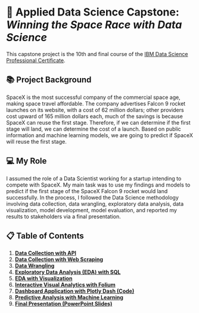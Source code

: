# 🚀 Applied Data Science Capstone: _Winning the Space Race with Data Science_
This capstone project is the 10th and final course of the [IBM Data Science Professional Certificate](https://www.coursera.org/professional-certificates/ibm-data-science?utm_medium=sem&utm_source=gg&utm_campaign=B2C_NAMER_ibm-data-science_ibm_FTCOF_professional-certificates_country-US-country-CA&campaignid=1876641588&adgroupid=70740725700&device=c&keyword=ibm%20data%20science%20professional%20certificate&matchtype=b&network=g&devicemodel=&adposition=&creativeid=634520636552&hide_mobile_promo&gclid=EAIaIQobChMI35nx4OXugQMVSFFyCh0xjw3IEAAYASAAEgLSs_D_BwE).

## 📚 Project Background

SpaceX is the most successful company of the commercial space age, making space travel affordable. The company advertises Falcon 9 rocket launches on its website, with a cost of 62 million dollars; other providers cost upward of 165 million dollars each, much of the savings is because SpaceX can reuse the first stage. Therefore, if we can determine if the first stage will land, we can determine the cost of a launch. Based on public information and machine learning models, we are going to predict if SpaceX will reuse the first stage.

## 💻 My Role
I assumed the role of a Data Scientist working for a startup intending to compete with SpaceX. My main task was to use my findings and models to predict if the first stage of the SpaceX Falcon 9 rocket would land successfully. In the process, I followed the Data Science methodology involving data collection, data wrangling, exploratory data analysis, data visualization, model development, model evaluation, and reported my results to stakeholders via a final presentation.  

## 📋 Table of Contents
1. [**Data Collection with API**](https://github.com/sarahzorome/IBM-Applied-Data-Science-Capstone/blob/main/Data%20Collection%20API.ipynb)
2. [**Data Collection with Web Scraping**](https://github.com/sarahzorome/IBM-Applied-Data-Science-Capstone/blob/main/Data%20Collection%20with%20Web%20Scraping.ipynb)
3. [**Data Wrangling**](https://github.com/sarahzorome/IBM-Applied-Data-Science-Capstone/blob/main/Data%20Wrangling.ipynb)
4. [**Exploratory Data Analysis (EDA) with SQL**](https://github.com/sarahzorome/IBM-Applied-Data-Science-Capstone/blob/main/EDA%20with%20SQL.ipynb)
5. [**EDA with Visualization**](https://github.com/sarahzorome/IBM-Applied-Data-Science-Capstone/blob/main/EDA%20with%20Visualization.ipynb)
6. [**Interactive Visual Analytics with Folium**](https://github.com/sarahzorome/IBM-Applied-Data-Science-Capstone/blob/main/Interactive%20Visual%20Analytics%20with%20Folium.ipynb)
7. [**Dashboard Application with Plotly Dash (Code)**](https://github.com/sarahzorome/IBM-Applied-Data-Science-Capstone/blob/main/Interactive%20Dashboard%20with%20Ploty%20Dash.py)
8. [**Predictive Analysis with Machine Learning**](https://github.com/sarahzorome/IBM-Applied-Data-Science-Capstone/blob/main/Machine%20Learning%20Prediction.ipynb)
9. [**Final Presentation (PowerPoint Slides)**](url)
